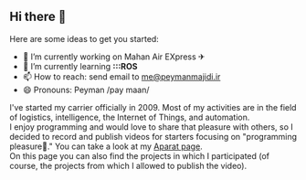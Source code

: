 ## Hi there 👋

Here are some ideas to get you started:

- 🔭 I’m currently working on Mahan Air EXpress ✈
- 🌱 I’m currently learning **:::ROS**
- 📫 How to reach: send email to [me@peymanmajidi.ir](mailto:me@peymanmajidi.ir)
- 😄 Pronouns: Peyman /pay maan/

I've started my carrier officially in 2009. Most of my activities are in the field of logistics, intelligence, the Internet of Things, and automation.   
I enjoy programming and would love to share that pleasure with others, so I decided to record and publish videos for starters focusing on "programming pleasure💖."
You can take a look at my [Aparat page](https://www.aparat.com/peyman.majidi).   
On this page you can also find the projects in which I participated (of course, the projects from which I allowed to publish the video).


